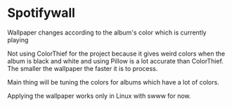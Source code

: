 # Spotifywall
Wallpaper changes according to the album's color which is currently playing

Not using ColorThief for the project because it gives weird colors when the album is black and white and using Pillow is a lot accurate than ColorThief. The smaller the wallpaper the faster it is to process.

Main thing will be tuning the colors for albums which have a lot of colors.

Applying the wallpaper works only in Linux with swww for now. 
